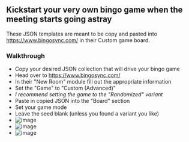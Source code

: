 ## Kickstart your very own bingo game when the meeting starts going astray

These JSON templates are meant to be copy and pasted into https://www.bingosync.com/ in their Custom game board.

### Walkthrough
- Copy your desired JSON collection that will drive your bingo game
- Head over to https://www.bingosync.com/
- In their "New Room" module fill out the appropriate information
- Set the "Game" to "Custom (Advanced)"
- _I recommend setting the game to the "Randomized" variant_
- Paste in copied JSON into the "Board" section
- Set your game mode
- Leave the seed blank (unless you found a variant you like)
- ![image](https://github.com/ADeadPixel/BingoPrompts/assets/53877960/07bbdc84-b3c3-4cf3-9515-c3d46753d2ba)
- ![image](https://github.com/ADeadPixel/BingoPrompts/assets/53877960/01bdbf7a-f056-4a8a-85e9-6ec3a0c60b61)
- ![image](https://github.com/ADeadPixel/BingoPrompts/assets/53877960/5c8912be-a7dc-4d6d-895e-d0a4003960eb)


